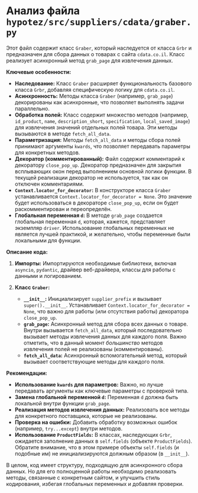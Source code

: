 # Анализ файла `hypotez/src/suppliers/cdata/graber.py`

Этот файл содержит класс `Graber`, который наследуется от класса `Grbr` и предназначен для сбора данных о товарах с сайта `cdata.co.il`.  Класс реализует асинхронный метод `grab_page` для извлечения данных.

**Ключевые особенности:**

* **Наследование:** Класс `Graber` расширяет функциональность базового класса `Grbr`, добавляя специфическую логику для `cdata.co.il`.
* **Асинхронность:** Методы класса `Graber` (например, `grab_page`) декорированы как асинхронные, что позволяет выполнять задачи параллельно.
* **Обработка полей:** Класс содержит множество методов (например, `id_product`, `name`, `description_short`, `specification`, `local_saved_image`) для извлечения значений отдельных полей товара.  Эти методы вызываются в методе `fetch_all_data`.
* **Параметризация:** Методы `fetch_all_data` и методы сбора полей принимают аргументы `kwards`, что позволяет передавать параметры для конкретных методов.
* **Декоратор (комментированный):** Файл содержит комментарий к декоратору `close_pop_up`.  Декоратор предназначен для закрытия всплывающих окон перед выполнением основной логики функции.  В текущей реализации декоратор не используется, так как он отключен комментариями.
* **`Context.locator_for_decorator`:**  В конструкторе класса `Graber` устанавливается `Context.locator_for_decorator = None`.  Это значение будет использоваться в декораторе `close_pop_up`, если он будет раскомментирован и переопределён.
* **Глобальная переменная `d`:** В методе `grab_page` создается глобальная переменная `d`, которая, кажется, представляет экземпляр `driver`.  Использование глобальных переменных не является лучшей практикой, и желательно, чтобы переменные были локальными для функции.


**Описание кода:**

1. **Импорты:**  Импортируются необходимые библиотеки, включая `asyncio`, `pydantic`, драйвер веб-драйвера, классы для работы с данными и логированием.

2. **Класс `Graber`:**
    * **`__init__`:** Инициализирует `supplier_prefix` и вызывает `super().__init__`. Устанавливает `Context.locator_for_decorator = None`, что важно для работы (или отсутствия работы) декоратора `close_pop_up`.
    * **`grab_page`:** Асинхронный метод для сбора всех данных о товаре. Внутри вызывается `fetch_all_data`, который последовательно вызывает методы извлечения данных для каждого поля.  Важно отметить, что в данный момент *большинство* методов извлечения полей не реализованы (комментированы). 
    * **`fetch_all_data`:** Асинхронный вспомогательный метод, который вызывает соответствующие методы для каждого поля.


**Рекомендации:**

* **Использование `kwards` для параметров:** Важно, но лучше передавать аргументы как ключевые параметры с проверкой типа.
* **Замена глобальной переменной `d`:**  Переменная `d` должна быть локальной внутри функции `grab_page`.
* **Реализация методов извлечения данных:** Реализовать все методы для конкретного поставщика, которые не реализованы.
* **Проверка на ошибки:** Добавить обработку возможных ошибок (например, `try...except`) внутри методов.
* **Использование `ProductFields`:** В классах, наследующих `Grbr`, ожидается заполнение данных в `self.fields` (объекте `ProductFields`).  Обратите внимание, что в этом примере объекты `self.fields` (и подобные им) не инициализируются должным образом (в `__init__`).


В целом, код имеет структуру, подходящую для асинхронного сбора данных.  Но для его полноценной работы необходимо реализовать методы, связанные с конкретным сайтом, и улучшить стиль кодирования, избегая глобальных переменных и добавляя проверки.